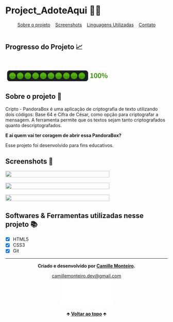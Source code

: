# Project_AdoteAqui 🐶🐱

<div id="inicio" align=center>
  <a href="#sobre">Sobre o projeto</a>&nbsp;&nbsp;&nbsp;
  <a href="screenshots">Screenshots</a>&nbsp;&nbsp;&nbsp;
  <a href="#linguagens">Linguagens Utilizadas</a>&nbsp;&nbsp;&nbsp;
  <a href="#contato">Contato</a> 
</div><br>

<h2>Progresso do Projeto 📈</h2><br>

<img src="https://raw.githubusercontent.com/camimonteiro/Cripto_PandoraBox/main/Screenshots/100%25.png" height="40em"><br>

<h2 id="sobre">Sobre o projeto 🔎</h2>
<p> Cripto - PandoraBox é uma aplicação de criptografia de texto utilizando dois códigos: Base 64 e Cifra de César, como opção para criptografar a mensagem. A ferramenta permite que os textos sejam tanto criptografados quanto descriptografados.<br>

<strong>E ai quem vai ter coragem de abrir essa PandoraBox?</strong>

Esse projeto foi desenvolvido para fins educativos.</p>

<h2 id="screenshots">Screenshots 📸</h2>

<img src="https://raw.githubusercontent.com/camimonteiro/Cripto_PandoraBox/main/Screenshots/Foto%201.png" width="80%" height="50%"><br>

<img src="https://raw.githubusercontent.com/camimonteiro/Cripto_PandoraBox/main/Screenshots/Foto%202.png" width="80%" height="50%"><br>

<img src="https://raw.githubusercontent.com/camimonteiro/Cripto_PandoraBox/main/Screenshots/Foto%203.png" width="80%" height="50%"><br>


<h2 id="linguagens">Softwares & Ferramentas utilizadas nesse projeto 📚</h2>

- [x] HTML5
- [x] CSS3
- [x] Git

<hr>

<div id="contato" align="center">
  
  **Criado e desenvolvido por [Camille Monteiro](https://www.linkedin.com/in/camillemonteiro/).**
  
 <div align="center"> 
  <a href="mailto:camillemonteiro.dev@gmail.com">camillemonteiro.dev@gmail.com</a><br>
  <a href="https://github.com/camimonteiro" target="_blank"><img src="https://raw.githubusercontent.com/camimonteiro/Game_SaidaEscarlate/main/Images/GitHubwhite.png" height="80em" title="GitHub de Camille"></a>
  <a href="https://www.linkedin.com/in/camillemonteiro/" target="_blank"><img src="https://raw.githubusercontent.com/camimonteiro/Game_SaidaEscarlate/main/Images/LinkedInWhite.png" height="80em" title="LinkedIn de Camille"></a>
  </div>
</div>

<br>

<div align="center">
  &#129145;&nbsp;<a href="#inicio"><strong>Voltar ao topo</strong></a>&nbsp;&#129145;
</div>
